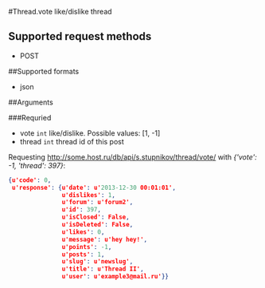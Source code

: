 #Thread.vote
like/dislike thread

## Supported request methods 
* POST

##Supported formats
* json

##Arguments


###Requried
* vote
   ```int``` like/dislike. Possible values: [1, -1]
* thread
   ```int``` thread id of this post


Requesting http://some.host.ru/db/api/s.stupnikov/thread/vote/ with _{'vote': -1, 'thread': 397}_:
```json
{u'code': 0,
 u'response': {u'date': u'2013-12-30 00:01:01',
               u'dislikes': 1,
               u'forum': u'forum2',
               u'id': 397,
               u'isClosed': False,
               u'isDeleted': False,
               u'likes': 0,
               u'message': u'hey hey!',
               u'points': -1,
               u'posts': 1,
               u'slug': u'newslug',
               u'title': u'Thread II',
               u'user': u'example3@mail.ru'}}
```
